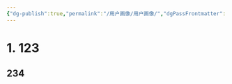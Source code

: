 ```yaml
---
{"dg-publish":true,"permalink":"/用户画像/用户画像/","dgPassFrontmatter":true,"noteIcon":"","created":"2023-09-23T08:13:15.991+08:00","updated":"2023-09-23T08:22:06.894+08:00"}
---
```



# 1. 123


## 234

